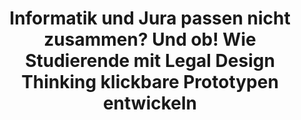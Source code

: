 ---
id: "studdigilab-03-spotlight" # nochmal überlegen
method: "Seminar"
institution: "Fakultät für Rechtswissenschaft, HUL Schreibzentrum, Fakultät für Mathematik, Informatik & Naturwissenschaften"
title: "Informatik und Jura passen nicht zusammen? Und ob! Wie Studierende mit Legal Design Thinking klickbare Prototypen entwickeln"
title_project:
title_short: "Innovation by Legal Design Thinking – Studentisches Digitalisierungslabor"
period: "Apr 22 ­­- Jul 24 (27 months)"
foerderlinie: "Transferorientierte Data Literacy"
round: "1 & 2"
filter: "spotlights"
lecture2go: "70553"
uhh_url: "https://www.hcl.uni-hamburg.de/ddlitlab/data-literacy-lehrlabor/spotlight-dl-lehrlabor-interviewreihe/spotlight-folge-02.html"
contributors: "Maimon Thiems, Anton Sefkow, Lukas Musumeci, Marten Borchers"
quote:
spotlight_interview: "Ja"
text: |
    Die Erfahrung im Berufsleben zeigt: Digitale Anwendungen kommen bei der Entwicklung kaum ohne einen juristischen Blick aus. Im Studium sieht es mit dieser interdisziplinären Arbeit aber schlecht aus. Nur sehr selten kommen Jura- und Informatikstudierende im Laufe ihrer Ausbildung für gemeinsame Projektarbeiten zusammen. Damit entgehen ihnen wichtige berufsrelevante Erfahrungen.

    Lukas Musumeci, Anton Sefkow und Marten Borchers wollen das ändern und haben sich in einer (nur auf den ersten Blick) ungewöhnlichen Kombination zusammen gefunden und gemeinsam das Lehrprojekt „Innovation by Legal Design Thinking – Studentisches Digitalisierungslabor“ ins Leben gerufen.

    Das Projekt wurde über zwei Förderrunden hinweg insgesamt in drei Jahren am Digital and Data Literacy in Teaching Lab (kurz: DDLitLab) gefördert und an der Fakultät für Rechtswissenschaft sowie am Fachbereich Informatik der Universität Hamburg bereits in mehreren Semestern erfolgreich durchgeführt.
    In diesem Interview berichten die drei vom Aufbau des Seminars, der Zusammenarbeit mit externen Partnerorganisationen und davon, welche Entwicklungen die Studierenden dabei durchlaufen sind. 

    Das Ziel: Mittels eines No-Code-Tools und in enger Abstimmung mit externen Praxispartner:innen entwickeln Studierende der Rechtswissenschaft und der Informatik gemeinsam digitale Anwendungen und reflektieren dabei ihren Lernweg von Anfang bis zum Ende mit. In Kooperation mit Einrichtungen wie der Caritas oder der lagfa (Landesarbeitsgemeinschaft der Freiwilligenagenturen in Hamburg) durchlaufen Studierende so interdisziplinäre Arbeits- und Kommunikationsprozesse, die sie auf die spätere Berufswelt vorbereiten.

image: "https://assets.rrz.uni-hamburg.de/instance_assets/zentrale/20682414/spotlight-data-literacy-lehrlabor--03--trio--733x414px-395611bd38d72e333120496e0a64b402eab8e189.png"
image_credit: "UHH / Pawlowski"
link_external:
stine:
podcast: "https://www.pod.uni-hamburg.de/1/blog/16__/file/10/s/webplayer/c/episode/Dynamisches-Trio_Podcast_final.mp3"
---